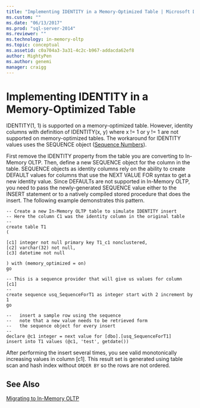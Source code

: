 ```yaml
---
title: "Implementing IDENTITY in a Memory-Optimized Table | Microsoft Docs"
ms.custom: ""
ms.date: "06/13/2017"
ms.prod: "sql-server-2014"
ms.reviewer: ""
ms.technology: in-memory-oltp
ms.topic: conceptual
ms.assetid: c0a704a3-3a31-4c2c-b967-addacda62ef8
author: MightyPen
ms.author: genemi
manager: craigg
---
```

# Implementing IDENTITY in a Memory-Optimized Table
  IDENTITY(1, 1) is supported on a memory-optimized table. However, identity columns with definition of IDENTITY(x, y) where x != 1 or y != 1 are not supported on memory-optimized tables. The workaround for IDENTITY values uses the SEQUENCE object ([Sequence Numbers](../sequence-numbers/sequence-numbers.md)).  
  
 First remove the IDENTITY property from the table you are converting to In-Memory OLTP. Then, define a new SEQUENCE object for the column in the table. SEQUENCE objects as identity columns rely on the ability to create DEFAULT values for columns that use the NEXT VALUE FOR syntax to get a new identity value. Since DEFAULTs are not supported in In-Memory OLTP, you need to pass the newly-generated SEQUENCE value either to the INSERT statement or to a natively compiled stored procedure that does the insert. The following example demonstrates this pattern.  
  
```tsql  
-- Create a new In-Memory OLTP table to simulate IDENTITY insert  
-- Here the column C1 was the identity column in the original table  
--  
create table T1  
(  
  
[c1] integer not null primary key T1_c1 nonclustered,  
[c2] varchar(32) not null,  
[c3] datetime not null  
  
) with (memory_optimized = on)  
go  
  
-- This is a sequence provider that will give us values for column [c1]  
--  
create sequence usq_SequenceForT1 as integer start with 2 increment by 1  
go  
  
--   insert a sample row using the sequence  
--   note that a new value needs to be retrieved form   
--   the sequence object for every insert  
--  
declare @c1 integer = next value for [dbo].[usq_SequenceForT1]  
insert into T1 values (@c1, 'test', getdate())  
```  
  
 After performing the insert several times, you see valid monotonically increasing values in column [c1]. This result set is generated using table scan and hash index without `ORDER BY` so the rows are not ordered.  
  
## See Also  
 [Migrating to In-Memory OLTP](migrating-to-in-memory-oltp.md)  
  
  
